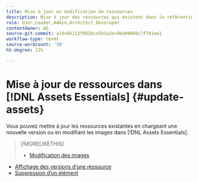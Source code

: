 ```yaml
---
title: Mise à jour ou modification de ressources
description: Mise à jour des ressources qui existent dans le référentiel
role: User,Leader,Admin,Architect,Developer
contentOwner: AG
source-git-commit: a1dc66213f602bce5b5a2ec0ba99084c7f7b1ee1
workflow-type: tm+mt
source-wordcount: '39'
ht-degree: 12%

---
```



# Mise à jour de ressources dans [!DNL Assets Essentials] {#update-assets}

Vous pouvez mettre à jour les ressources existantes en chargeant une nouvelle version ou en modifiant les images dans [!DNL Assets Essentials].

<!-- TBD: Discard this article if not too much unique content for it.
Merge the update asset part in manage assets or upload assets.
Edit images article.
Link to versioning once an asset is updated.
-->

>[!MORELIKETHIS]
>
>* [Modification des images](edit-images.md)
* [Affichage des versions d’une ressource](navigate-view.md#view-versions)
* [Suppression d’un élément](manage-organize.md#delete-assets)

